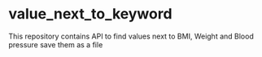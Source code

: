 # value_next_to_keyword
This repository contains API to find values next to BMI, Weight and Blood pressure save them as a file
